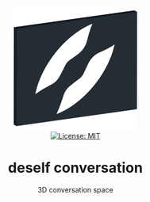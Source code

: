 <p align="center">
    <img src="https://raw.githubusercontent.com/plurid/deself-conversation/master/about/identity/deself-conversation-logo.png" height="250px">
    <br />
    <a target="_blank" href="https://github.com/plurid/deself-conversation/blob/master/LICENSE">
        <img src="https://img.shields.io/badge/license-MIT-blue.svg?colorB=1380C3&style=for-the-badge" alt="License: MIT">
    </a>
</p>



<h1 align="center">
    deself conversation
</h1>


<p align="center">
    3D conversation space
</p>
